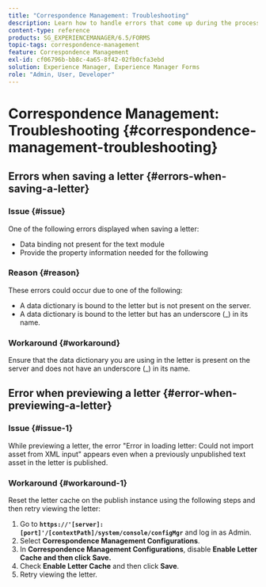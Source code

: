 ```yaml
---
title: "Correspondence Management: Troubleshooting"
description: Learn how to handle errors that come up during the process of saving a letter in an AEM Forms environment.
content-type: reference
products: SG_EXPERIENCEMANAGER/6.5/FORMS
topic-tags: correspondence-management
feature: Correspondence Management
exl-id: cf06796b-bb8c-4a65-8f42-02fb0cfa3ebd
solution: Experience Manager, Experience Manager Forms
role: "Admin, User, Developer"
---
```

# Correspondence Management: Troubleshooting {#correspondence-management-troubleshooting}

## Errors when saving a letter {#errors-when-saving-a-letter}

### Issue {#issue}

One of the following errors displayed when saving a letter:

* Data binding not present for the text module
* Provide the property information needed for the following

### Reason {#reason}

These errors could occur due to one of the following:

* A data dictionary is bound to the letter but is not present on the server.
* A data dictionary is bound to the letter but has an underscore (_) in its name.

### Workaround {#workaround}

Ensure that the data dictionary you are using in the letter is present on the server and does not have an underscore (_) in its name.

## Error when previewing a letter {#error-when-previewing-a-letter}

### Issue {#issue-1}

While previewing a letter, the error "Error in loading letter: Could not import asset from XML input" appears even when a previously unpublished text asset in the letter is published.

### Workaround {#workaround-1}

Reset the letter cache on the publish instance using the following steps and then retry viewing the letter:

1. Go to **`https://'[server]:[port]'/[contextPath]/system/console/configMgr`** and log in as Admin.
1. Select **Correspondence Management Configurations**.
1. In **Correspondence Management Configurations**, disable **Enable Letter Cache **and then click** Save.**
1. Check **Enable Letter Cache** and then click **Save**.
1. Retry viewing the letter.

